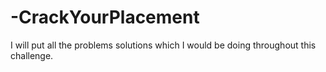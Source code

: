 # -CrackYourPlacement
I will put all the problems solutions which I would be doing throughout this challenge.
